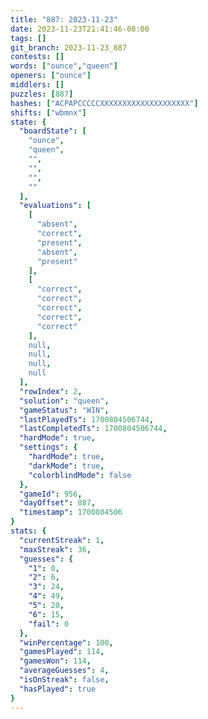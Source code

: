 ```yaml
---
title: "887: 2023-11-23"
date: 2023-11-23T21:41:46-08:00
tags: []
git_branch: 2023-11-23_887
contests: []
words: ["ounce","queen"]
openers: ["ounce"]
middlers: []
puzzles: [887]
hashes: ["ACPAPCCCCCXXXXXXXXXXXXXXXXXXXX"]
shifts: ["wbmnx"]
state: {
  "boardState": [
    "ounce",
    "queen",
    "",
    "",
    "",
    ""
  ],
  "evaluations": [
    [
      "absent",
      "correct",
      "present",
      "absent",
      "present"
    ],
    [
      "correct",
      "correct",
      "correct",
      "correct",
      "correct"
    ],
    null,
    null,
    null,
    null
  ],
  "rowIndex": 2,
  "solution": "queen",
  "gameStatus": "WIN",
  "lastPlayedTs": 1700804506744,
  "lastCompletedTs": 1700804506744,
  "hardMode": true,
  "settings": {
    "hardMode": true,
    "darkMode": true,
    "colorblindMode": false
  },
  "gameId": 956,
  "dayOffset": 887,
  "timestamp": 1700804506
}
stats: {
  "currentStreak": 1,
  "maxStreak": 36,
  "guesses": {
    "1": 0,
    "2": 6,
    "3": 24,
    "4": 49,
    "5": 20,
    "6": 15,
    "fail": 0
  },
  "winPercentage": 100,
  "gamesPlayed": 114,
  "gamesWon": 114,
  "averageGuesses": 4,
  "isOnStreak": false,
  "hasPlayed": true
}
---
```

<!-- more -->
